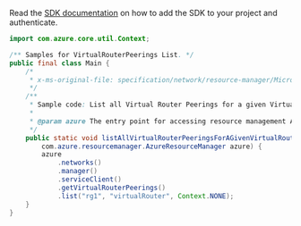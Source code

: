 Read the [SDK documentation](https://github.com/Azure/azure-sdk-for-java/blob/azure-resourcemanager_2.13.0/sdk/resourcemanager/azure-resourcemanager/README.md) on how to add the SDK to your project and authenticate.

```java
import com.azure.core.util.Context;

/** Samples for VirtualRouterPeerings List. */
public final class Main {
    /*
     * x-ms-original-file: specification/network/resource-manager/Microsoft.Network/stable/2021-05-01/examples/VirtualRouterPeeringList.json
     */
    /**
     * Sample code: List all Virtual Router Peerings for a given Virtual Router.
     *
     * @param azure The entry point for accessing resource management APIs in Azure.
     */
    public static void listAllVirtualRouterPeeringsForAGivenVirtualRouter(
        com.azure.resourcemanager.AzureResourceManager azure) {
        azure
            .networks()
            .manager()
            .serviceClient()
            .getVirtualRouterPeerings()
            .list("rg1", "virtualRouter", Context.NONE);
    }
}
```
